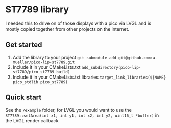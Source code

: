 # ST7789 library

I needed this to drive on of those displays with a pico via LVGL and is mostly copied together from other projects on the internet.

## Get started

1. Add the library to your project `git submodule add git@github.com:a-mueller/pico-lip-st7789.git`
2. Include it in your CMakeLists.txt `add_subdirectory(pico-lip-st7789/pico_st7789 build)`
3. Include it in your CMakeLists.txt libraries `target_link_libraries(${NAME} pico_stdlib pico_st7789)`

## Quick start

See the `/example` folder, for LVGL you would want to use the `ST7789::setArea(int x1, int y1, int x2, int y2, uint16_t *buffer)` in the LVGL render callback.
